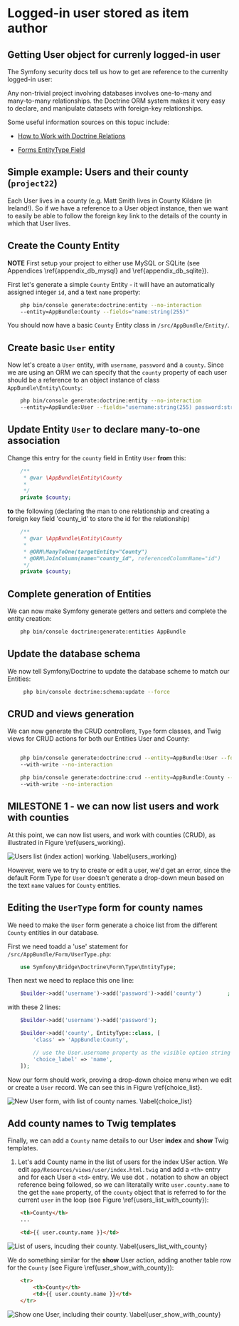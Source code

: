 
# Logged-in user stored as item author

## Getting User object for currenly logged-in user

The Symfony security docs tell us how to get are reference to the currenlty logged-in user:



Any non-trivial project involving databases involves one-to-many and many-to-many relationships. the Doctrine ORM system makes it very easy to declare, and manipulate datasets with foreign-key relationships.

Some useful information sources on this topuc include:

- [How to Work with Doctrine Relations](http://symfony.com/doc/current/doctrine/associations.html)

- [Forms EntityType Field](http://symfony.com/doc/current/reference/forms/types/entity.html)


## Simple example: Users and their county (`project22`)

Each User lives in a county (e.g. Matt Smith lives in County Kildare (in Ireland!). So if we have a reference to a User object instance, then we want to easily be able to follow the foreign key link to the details of the county in which that User lives.

## Create the County Entity

**NOTE** First setup your project to either use MySQL or SQLite (see Appendices \ref{appendix_db_mysql} and \ref{appendix_db_sqlite}).

First let's generate a simple `County` Entity - it will have an automatically assigned integer `id`, and a text `name` property:

```bash
    php bin/console generate:doctrine:entity --no-interaction
    --entity=AppBundle:County --fields="name:string(255)"
```

You should now have a basic `County` Entity class in `/src/AppBundle/Entity/`.

## Create basic `User` entity

Now let's create a `User` entity, with `username`, `password` and a `county`. Since we are using an ORM we can specify that the `county` property of each user should be a reference to an object instance of class `AppBundle\Entity\County`:

```bash
    php bin/console generate:doctrine:entity --no-interaction
    --entity=AppBundle:User --fields="username:string(255) password:string(255) county:AppBundle\Entity\County"
```

## Update Entity `User` to declare many-to-one association

Change this entry for the `county` field in Entity `User` **from** this:

```php
    /**
     * @var \AppBundle\Entity\County
     *
     */
    private $county;
```

**to** the following (declaring the man to one relationship and creating a foreign key field 'county_id' to store the id for the relationship)

```php
	/**
     * @var \AppBundle\Entity\County
     *
     * @ORM\ManyToOne(targetEntity="County")
     * @ORM\JoinColumn(name="county_id", referencedColumnName="id")
     */
    private $county;
```

## Complete generation of Entities

We can now make Symfony generate getters and setters and complete the entity creation:

```bash
    php bin/console doctrine:generate:entities AppBundle
```

## Update the database schema

We now tell Symfony/Doctrine to update the database scheme to match our Entities:

```bash
     php bin/console doctrine:schema:update --force
```

## CRUD and views generation

We can now generate the CRUD controllers, `Type` form classes, and Twig views for CRUD actions for both our Entities User and County:

```bash

    php bin/console generate:doctrine:crud --entity=AppBundle:User --format=annotation
    --with-write --no-interaction

    php bin/console generate:doctrine:crud --entity=AppBundle:County --format=annotation
    --with-write --no-interaction
```

## MILESTONE 1 - we can now list users and work with counties

At this point, we can now list users, and work with counties (CRUD), as illustrated in Figure \ref{users_working}.

![Users list (index action) working. \label{users_working}](./03_figures/8_relationships/1_users_sm.png)

However, were we to try to create or edit a user, we'd get an error, since the default Form Type for `User` doesn't generate a drop-down meun based on the text `name` values for `County` entities.

## Editing the `UserType` form for county names

We need to make the `User` form generate a choice list from the different `County` entities in our database.

First we need toadd a 'use' statement for `/src/AppBundle/Form/UserType.php`:

```php
    use Symfony\Bridge\Doctrine\Form\Type\EntityType;
```

Then next we need to replace this one line:

```php
    $builder->add('username')->add('password')->add('county')        ;
```

with these 2 lines:

```php
    $builder->add('username')->add('password');

    $builder->add('county', EntityType::class, [
        'class' => 'AppBundle:County',

        // use the User.username property as the visible option string
        'choice_label' => 'name',
    ]);
```

Now our form should work, proving a drop-down choice menu when we edit or create a `User` record. We can see this in Figure \ref{choice_list}.


![New User form, with list of county names. \label{choice_list}](./03_figures/8_relationships/2_choice_list_sm.png)

## Add county names to Twig templates

Finally, we can add a `County` name details to our User **index** and **show** Twig templates.

1. Let's add County name in the list of users for the index USer action. We edit `app/Resources/views/user/index.html.twig` and add a `<th>` entry and for each User a `<td>` entry. We use dot `.` notation to show an object reference being followed, so we can literatally write `user.county.name` to the get the `name` property, of the `county` object that is referred to for the current `user` in the loop (see Figure \ref{users_list_with_county}):

```html
    <th>County</th>
    ...

    <td>{{ user.county.name }}</td>
```

![List of users, incuding their county. \label{users_list_with_county}](./03_figures/8_relationships/3_users_list_sm.png)


We do something similar for the **show** User action, adding another table row for the `County` (see Figure \ref{user_show_with_county}):

```html
    <tr>
        <th>County</th>
        <td>{{ user.county.name }}</td>
    </tr>
```

![Show one User, including their county. \label{user_show_with_county}](./03_figures/8_relationships/4_user_show_sm.png)

